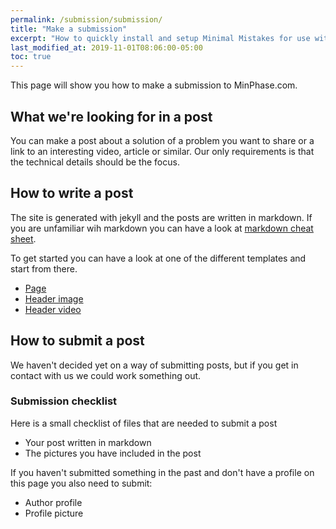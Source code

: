 ```yaml
---
permalink: /submission/submission/
title: "Make a submission"
excerpt: "How to quickly install and setup Minimal Mistakes for use with GitHub Pages."
last_modified_at: 2019-11-01T08:06:00-05:00
toc: true
---
```


This page will show you how to make a submission to MinPhase.com. 

## What we're looking for in a post
You can make a post about a solution of a problem you want to share or a link to an interesting video, article or similar. Our only requirements is that the technical details should be the focus. 


## How to write a post
The site is generated with jekyll and the posts are written in markdown. If you are unfamiliar wih markdown you can have a look at [markdown cheat sheet](https://github.com/adam-p/markdown-here/wiki/Markdown-Cheatsheet).




To get started you can have a look at one of the different templates and start from there.

* [Page](/article/template-page/)
* [Header image](/article/template-header-image/)
* [Header video](/article/template-header-video/)








<!-- * [Header video](https://mmistakes.github.io/minimal-mistakes/layout/uncategorized/layout-header-video/)
* [Header image](https://mmistakes.github.io/minimal-mistakes/layout-header-image-text-readability/)
* [Header image 2](https://mmistakes.github.io/minimal-mistakes/layout/uncategorized/layout-header-overlay-image/)
* [Header image 3](https://mmistakes.github.io/minimal-mistakes/layout/uncategorized/layout-header-image-horizontal/)
* [Image gallery](https://mmistakes.github.io/minimal-mistakes/post%20formats/post-gallery/)


Here is a pretty good [markdown cheat sheet](https://github.com/adam-p/markdown-here/wiki/Markdown-Cheatsheet). And [here](https://mmistakes.github.io/minimal-mistakes/markup/markup-html-tags-and-formatting/) is a pretty good post showing how it will look in this theme.


This site is generated with Jekyll and the posts are written in markdown. Here is a  
The posts are written in markdown or html. We suggest using markdown since it's easy to get started with 

The basics of markdown. -->


## How to submit a post
We haven't decided yet on a way of submitting posts, but if you get in contact with us we could work something out.

### Submission checklist
Here is a small checklist of files that are needed to submit a post

* Your post written in markdown
* The pictures you have included in the post

If you haven't submitted something in the past and don't have a profile on this page you also need to submit:
* Author profile
* Profile picture

